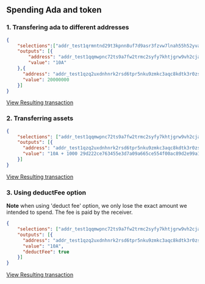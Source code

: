 ## Spending Ada and token 

### 1. Transfering ada to different addresses
```json
{
    "selections":["addr_test1qrmntnd29t3kpnn8uf7d9asr3fzvw7lnah55h52yvaxnfe4g2v2ge520usmkn0zcl46gy38877hej5cnqe6s602xpkyqtpcsrj"],
    "outputs": [{
        "address": "addr_test1qqmwpnc72ts9a7fw2trmc2syfy7khtjgrw9vh2cja3psp4lee858y3kj7qmn3pvfdtfgqjmj99nnypx2eysgx3wpafds78dunz",
        "value": "10A"
    },{
      "address": "addr_test1qzq2uxdnhnrk2rsd6tpr5nku9zmkc3aqc8kdtk3r0zsy9e0ee858y3kj7qmn3pvfdtfgqjmj99nnypx2eysgx3wpafdsxan2r6",
      "value": 20000000
    }]
}
```
[View Resulting transaction](https://testnet.cardanoscan.io/transaction/ce15765c0a5ee850905cf576723ef80d9489270b44a952ad748dfa58c4a93973)

### 2. Transferring assets
```json
{
    "selections": ["addr_test1qqmwpnc72ts9a7fw2trmc2syfy7khtjgrw9vh2cja3psp4lee858y3kj7qmn3pvfdtfgqjmj99nnypx2eysgx3wpafds78dunz"],
    "outputs": [{
      "address": "addr_test1qzq2uxdnhnrk2rsd6tpr5nku9zmkc3aqc8kdtk3r0zsy9e0ee858y3kj7qmn3pvfdtfgqjmj99nnypx2eysgx3wpafdsxan2r6",
      "value": "10A + 1000 29d222ce763455e3d7a09a665ce554f00ac89d2e99a1a83d267170c6.MINt"
    }]
}
```
[View Resulting transaction](https://testnet.cardanoscan.io/transaction/43dbfaf7ada3b123cd4009377cb9dd13a90eead66032fe7c19ba23d32f43eefb)

### 3. Using  deductFee option
**Note**  when using 'deduct fee' option, we only lose the exact amount we intended to spend. The fee is paid by the receiver.

```json
{
    "selections": ["addr_test1qqmwpnc72ts9a7fw2trmc2syfy7khtjgrw9vh2cja3psp4lee858y3kj7qmn3pvfdtfgqjmj99nnypx2eysgx3wpafds78dunz"],
    "outputs": [{
      "address": "addr_test1qzq2uxdnhnrk2rsd6tpr5nku9zmkc3aqc8kdtk3r0zsy9e0ee858y3kj7qmn3pvfdtfgqjmj99nnypx2eysgx3wpafdsxan2r6",
      "value": "10A",
      "deductFee": true
    }]
}
```
[View Resulting transaction](https://testnet.cardanoscan.io/transaction/7d56470f3f7f53a7e4332dff77811ef1e9bd0f89413ad388ab305be39e6c0780)